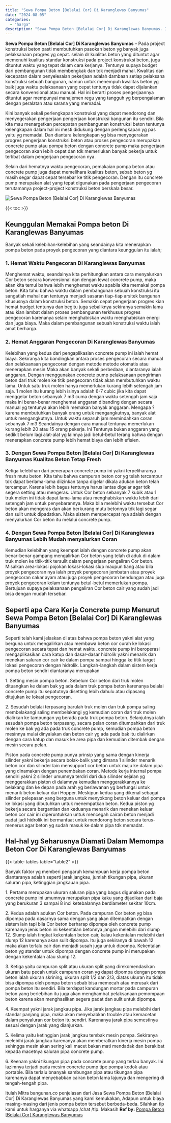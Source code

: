 ```yaml
---
title: "Sewa Pompa Beton [Belalai Cor] Di Karanglewas Banyumas"
date: "2024-08-05"
categories: 
  - "harga"
description: "Sewa Pompa Beton [Belalai Cor] Di Karanglewas Banyumas. Itulah Mitra bangunan.co penjelasan dari Jasa Sewa Pompa Beton [Belalai Cor] Di Karanglewas Banyuma..."
---
```


**Sewa Pompa Beton \[Belalai Cor\] Di Karanglewas Banyumas** – Pada project konstruksi beton pasti membutuhkan pasokan beton yg banyak juga pelaksanaan progres yg cepat. selain dr kualitas beton yang dituntut agar memenuhi kualitas standar konstruksi pada project konstruksi beton, juga dituntut waktu yang tepat dalam cara kerjanya. Tentunya supaya budget dari pembangunan tidak membengkak dan tdk menjadi mahal. Kwalitas dan kecepatan dalam penyelesaian pekerjaan adalah dambaan setiap pelaksana konstruksi sebuah bangunan, namun untuk menempuh kwalitas beton yg baik juga waktu pelaksanaan yang cepat tentunya tidak dapat dijalankan secara konvensional atau manual. Hal ini berarti proses pengerjaannya dituntut agar mempunyai manajemen regu yang tangguh yg berpengalaman dengan peralatan atau sarana yang memadai.

Kini banyak sekali perlengkapan konstruksi yang dapat mendorong dan menyegerakan pengerjaan pengerjaan konstruksi bangunan itu sendiri. Bila kita mau menargetkan percepatan pembangunan konstruksi beton tentunya kelengkapan dalam hal ini mesti didukung dengan perlengkapan yg pas yaitu yg memadai. Dan diantara kelengkapan yg bisa menyegerakan progres pengerjaan konstruksi beton atau proses pengecoran merupakan concrete pump atau pompa beton dengan concrete pump maka pengerjaan pengecoran akan lebih cepat dan tdk memerlukan banyak pekerja untuk terlibat dalam pengerjaan pengecoran nya.

Selain dari hematnya waktu pengecoran, pemakaian pompa beton atau concrete pump juga dapat memelihara kualitas beton, sebab beton yg masih segar dapat cepat tersebar ke titik pengecoran. Dengan itu concrete pump merupakan alat yang tepat digunakan pada pengerjaan pengecoran terutamanya project-project konstruksi beton berskala besar.

![Sewa Pompa Beton [Belalai Cor] Di Karanglewas Banyumas](/images/sewa-concrete-pump-34.png)

{{< toc >}}

## Keunggulan Memakai Pompa beton Di Karanglewas Banyumas

Banyak sekali kelebihan-kelebihan yang seandainya kita menerapkan pompa beton pada proyek pengecoran yang diantara keunggulan itu ialah;

### 1\. Hemat Waktu Pengecoran Di Karanglewas Banyumas

Menghemat waktu, seandainya kita perhitungkan antara cara menyalurkan Cor beton secara konvensional dan dengan lewat concrete pump, maka akan kita temui bahwa lebih menghemat waktu apabila kita memakai pompa beton. Kita tahu bahwa waktu dalam pembangunan sebuah konstruksi itu sangatlah mahal dan tentunya menjadi sasaran tiap-tiap arsitek bangunan khususnya dalam konstruksi beton. Semakin cepat pengerjaan progres kian hemat budget tentunya dan begitu juga sebaliknya sekiranya semakin lama atau kian lambat dalam proses pembangunan terkhusus progres pengecoran karenanya selain menghabiskan waktu menghabiskan energi dan juga biaya. Maka dalam pembangunan sebuah konstruksi waktu ialah amat berharga.

### 2\. Hemat Anggaran Pengecoran Di Karanglewas Banyumas

Kelebihan yang kedua dari pengaplikasian concrete pump ini ialah hemat biaya. Sekiranya kita bandingkan antara proses pengecoran secara manual dan pelaksanaan pengecoran dengan metode metode otomatis atau menerapkan mesin Maka akan banyak sekali perbedaan, diantaranya ialah anggaran. Dengan menggunakan concrete pump pelaksanaan pengiriman beton dari truk molen ke titik pengecoran tidak akan membutuhkan waktu lama. Untuk satu truk molen hanya memerlukan kurang lebih setengah jam saja. 1 molen itu kurang lebih isinya adalah 6-7 cubic jika kita dapat menggelar beton sebanyak 7 m3 cuma dengan waktu setengah jam saja maka ini benar-benar menghemat anggaran dibanding dengan secara manual yg tentunya akan lebih memakan banyak anggaran. Mengapa ? karena membutuhkan banyak orang untuk mengangkutnya, banyak alat untuk mengangkutnya. Untuk waktu separuh jam memindahkan coran sebanyak 7 m3 Seandainya dengan cara manual tentunya memerlukan kurang lebih 20 atau 15 orang pekerja. Ini Tentunya bukan anggaran yang sedikit belum lagi alat-alat yg lainnya jadi betul-betul terang bahwa dengan menerapkan concrete pump lebih hemat biaya dan lebih efisien.

### 3\. Dengan Sewa Pompa Beton \[Belalai Cor\] Di Karanglewas Banyumas Kualitas Beton Tetap Fresh

Ketiga kelebihan dari penerapan concrete pump ini yakni terpeliharanya fresh mutu beton. Kita tahu bahwa campuran beton cor yg telah tercampur tdk dapat berlama-lama diizinkan tanpa digelar dikala adukan beton telah tercampur. Karena lebih bagus tentunya harus lantas digelar agar tdk segera setting atau mengeras. Untuk Cor beton sebanyak 7 kubik atau 1 truk molen ini tidak dapat lama-lama atau menghabiskan waktu lebih dari setengah jam untuk penyebarannya. Maka bila melebihi waktu tersebut Cor beton akan mengeras dan akan berkurang mutu betonnya tdk lagi segar dan sulit untuk dipadatkan. Maka sistem mempercepat nya adalah dengan menyalurkan Cor beton itu melalui concrete pump.

### 4\. Dengan Sewa Pompa Beton \[Belalai Cor\] Di Karanglewas Banyumas Lebih Mudah menyalurkan Coran

Kemudian kelebihan yang keempat ialah dengan concrete pump akan benar-benar gampang mengalirkan Cor beton yang telah di aduk di dalam truk molen ke titik-titik tersulit dalam pengerjaan pengaliran Cor beton. Misalkan area-lokasi pojokan lokasi-lokasi slup maupun tiang atau bila proyek pengecoran nya ialah proyek pengecoran jembatan atau proyek pengecoran cakar ayam atau juga proyek pengecoran bendungan atau juga proyek pengecoran kolam tentunya betul-betul memerlukan pompa. Bertujuan supaya pelaksanaan pengaliran Cor beton cair yang sudah jadi bisa dengan mudah tersebar.

## Seperti apa Cara Kerja Concrete pump Menurut Sewa Pompa Beton \[Belalai Cor\] Di Karanglewas Banyumas

Seperti telah kami jelaskan di atas bahwa pompa beton yakni alat yang berguna untuk mengalirkan atau membawa beton cor curah ke lokasi pengecoran secara tepat dan hemat waktu. concrete pump ini beroperasi mengaplikasikan cara katup dan dasar-dasar hidrolik yakni menarik dan menekan saluran cor cair ke dalam pompa sampai hingga ke titik target lokasi pengecoran dengan hidrolik. Langkah-langkah dalam sistem kerja pompa beton sendiri diantaranya merupakan

1\. Setting mesin pompa beton. Sebelum Cor beton dari truk molen dituangkan ke dalam bak yg ada dalam truk pompa beton karenanya belalai concrete pump itu sepatutnya disetting lebih dahulu atau dipasang ditujukan ke lokasi pengecoran.

2\. Sesudah belalai terpasang barulah truk molen dan truk pompa saling membelakangi saling membelakangi yg kemudian coran dari truk molen dialirkan ke tampungan yg berada pada truk pompa beton. Selanjutnya ialah sesudah pompa beton terpasang, secara pelan coran ditumpahkan dari truk molen ke bak yg ada pada truk concrete pump, kemudian pompa beton mesinnya mulai dinyalakan dan beton cair yg ada pada bak itu dialirkan dengan cara katup dan masuk ke area pipa dan kemudian ditembak dengan mesin secara pelan.

Piston pada concrete pump punya prinsip yang sama dengan kinerja silinder yakni bekerja secara bolak-balik yang dimana 1 silinder menarik beton cor dan silinder lain mensupport cor beton untuk maju ke dalam pipa yang dinamakan dengan penembakan coran. Metode kerja internal pompa sendiri yakni 2 silinder umumnya terdiri dari dua silinder sejalan yg menggerakkan piston di dalamnya kemudian menggerakkannya ke belakang dan ke depan pada arah yg berlawanan yg berfungsi untuk menarik beton keluar dari Hopper. Meskipun kedua yang dikenal sebagai silinder pelepasan yang berguna untuk menyokong beton keluar dari pompa ke lokasi yang dibutuhkan untuk menempatkan beton. Kedua piston yg bekerja secara bergantian dan keduanya menarik dan menekan keluar beton cor cair ini diperuntukkan untuk mencegah cairan beton menjadi padat jadi hidrolik ini bermanfaat untuk mendorong beton secara terus-menerus agar beton yg sudah masuk ke dalam pipa tdk memadat.

## Hal-hal yg Seharusnya Diamati Dalam Memompa Beton Cor Di Karanglewas Banyumas

{{< table-tables table="table2" >}}

Banyak faktor yg memberi pengaruh kemampuan kerja pompa beton diantaranya adalah seperti jarak jangkau, jumlah tikungan pipa, ukuran saluran pipa, ketinggian jangkauan pipa.

1\. Pertama merupakan ukuran saluran pipa yang bagus digunakan pada concrete pump ini umumnya merupakan pipa kaku yang dijadikan dari baja yang berukuran 3 sampai 8 inci ketebalannya berdiameter sekitar 10cm.

2\. Kedua adalah adukan Cor beton. Pada campuran Cor beton yg bisa dipompa pada dasarnya sama dengan yang akan ditempatkan dengan sistem lain tapi bila Cor beton berharap dipompa oleh concrete pump karenanya jenis beton ini kekentalan betonnya jangan melebihi dari slump 12. Slump ialah tingkat kekentalan beton cair, kalau kekentalan melebihi dari slump 12 karenanya akan sulit dipompa. Itu juga sekiranya di bawah 12 maka akan terlalu cair dan menjadi susah juga untuk dipompa. Kekentalan beton yg standar untuk dipompa dengan concrete pump ini merupakan dengan kekentalan atau slump 12.

3\. Ketiga yaitu campuran split atau ukuran split yang direkomendasikan ukuran batu pecah untuk campuran coran yg dapat dipompa dengan pompa beton ialah ukuran skrining, ukuran split 1/2 dan 2/3, diatas ukuran itu tidak bisa dipompa oleh pompa beton sebab bisa memecah atau merusak dari pompa beton itu sendiri. Bila terdapat kandungan mortar pada campuran beton yang berlebihan itu juga akan menghambat pelaksanaan pemompaan beton karena akan menghasilkan segera padat dan sulit untuk dipompa.

4\. Keempat yakni jarak jangkau pipa. Jika jarak jangkau pipa melebihi dari standar panjang pipa, maka akan menyebabkan trouble atau kemacetan dalam penyaluran cor beton itu sendiri. Karenanya jarak pipa semestinya sesuai dengan jarak yang dianjurkan.

5\. Kelima yaitu ketinggian jarak jangkau tembak mesin pompa. Sekiranya melebihi jarak jangkau karenanya akan memberatkan kinerja mesin pompa sehingga mesin akan sering kali macet bakan mati mendadak dan berakibat kepada macetnya saluran pipa concrete pump.

6\. Keenam yakni tikungan pipa pada concrete pump yang terlau banyak. Ini lazimnya terjadi pada mesim concrete pump tipe pompa kodok atau portable. Bila terlalu bnanyak sambungan pipa atau tikungan pipa karenanya dapat menyebabkan cairan beton lama lajunya dan mengering di tengah-tengah pipa.

Itulah Mitra bangunan.co penjelasan dari Jasa Sewa Pompa Beton \[Belalai Cor\] Di Karanglewas Banyumas yang kami kemukakan, Adapun untuk biaya masing-masing dari jenis pompa beton tersebut berbeda-beda. Silahkan tlp kami untuk harganya via whatsapp /chat /tlp. Makasih
**Ref by:** [Pompa Beton [Belalai Cor] Karanglewas Banyumas](https://id.wikipedia.org/wiki/Pompa)
